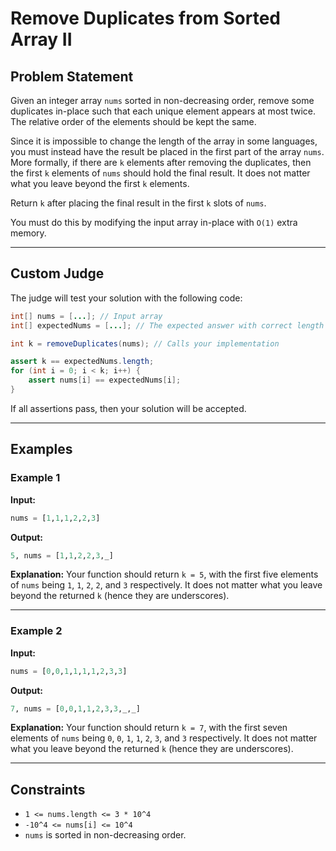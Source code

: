 # Remove Duplicates from Sorted Array II

## Problem Statement

Given an integer array `nums` sorted in non-decreasing order, remove some duplicates in-place such that each unique element appears at most twice. The relative order of the elements should be kept the same.

Since it is impossible to change the length of the array in some languages, you must instead have the result be placed in the first part of the array `nums`. More formally, if there are `k` elements after removing the duplicates, then the first `k` elements of `nums` should hold the final result. It does not matter what you leave beyond the first `k` elements.

Return `k` after placing the final result in the first `k` slots of `nums`.

You must do this by modifying the input array in-place with `O(1)` extra memory.

---

## Custom Judge

The judge will test your solution with the following code:

```java
int[] nums = [...]; // Input array
int[] expectedNums = [...]; // The expected answer with correct length

int k = removeDuplicates(nums); // Calls your implementation

assert k == expectedNums.length;
for (int i = 0; i < k; i++) {
    assert nums[i] == expectedNums[i];
}
```

If all assertions pass, then your solution will be accepted.

---

## Examples

### Example 1

**Input:**
```python
nums = [1,1,1,2,2,3]
```

**Output:**
```python
5, nums = [1,1,2,2,3,_]
```

**Explanation:**
Your function should return `k = 5`, with the first five elements of `nums` being `1`, `1`, `2`, `2`, and `3` respectively. It does not matter what you leave beyond the returned `k` (hence they are underscores).

---

### Example 2

**Input:**
```python
nums = [0,0,1,1,1,1,2,3,3]
```

**Output:**
```python
7, nums = [0,0,1,1,2,3,3,_,_]
```

**Explanation:**
Your function should return `k = 7`, with the first seven elements of `nums` being `0`, `0`, `1`, `1`, `2`, `3`, and `3` respectively. It does not matter what you leave beyond the returned `k` (hence they are underscores).

---

## Constraints

- `1 <= nums.length <= 3 * 10^4`
- `-10^4 <= nums[i] <= 10^4`
- `nums` is sorted in non-decreasing order.
